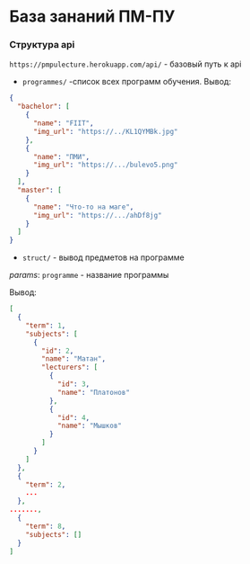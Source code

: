 # База зананий ПМ-ПУ
### Структура api
`https://pmpulecture.herokuapp.com/api/` - базовый путь к api

* `programmes/` -список всех программ обучения. 
Вывод: 
```JSON
{
  "bachelor": [
    {
      "name": "FIIT",
      "img_url": "https://../KL1QYMBk.jpg"
    },
    {
      "name": "ПМИ",
      "img_url": "https://.../bulevo5.png"
    }
  ],
  "master": [
    {
      "name": "Что-то на маге",
      "img_url": "https://.../ahDf8jg"
    }
  ]
}
```
* `struct/` - вывод предметов на программе

_params_: `programme` - название программы

Вывод:
```JSON
[
  {
    "term": 1,
    "subjects": [
      {
        "id": 2,
        "name": "Матан",
        "lecturers": [
          {
            "id": 3,
            "name": "Платонов"
          },
          {
            "id": 4,
            "name": "Мышков"
          }
        ]
      }
    ]
  },
  {
    "term": 2,
    ...
  }, 
.......,
  {
    "term": 8,
    "subjects": []
  }
]
```